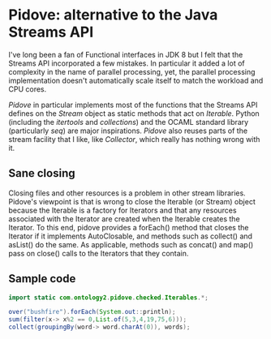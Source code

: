 # Pidove: alternative to the Java Streams API

I've long been a fan of Functional interfaces in JDK 8 but I felt that the Streams API incorporated a
few mistakes.  In particular it added a lot of complexity in the name of parallel processing, yet, the parallel
processing implementation doesn't automatically scale itself to match the workload and CPU cores.

*Pidove* in particular implements most of the functions that the Streams API defines on the
*Stream* object as static methods that act on *Iterable*.  Python (including the *itertools* and *collections*) and
the OCAML standard library (particularly *seq*) are major inspirations.  *Pidove* also reuses parts of the stream
facility that I like,  like *Collector*,  which really has nothing wrong with it.

## Sane closing

Closing files and other resources is a problem in other stream libraries.  Pidove's viewpoint
is that is wrong to close the Iterable (or Stream) object because the Iterable is a factory for
Iterators and that any resources associated with the Iterator are created when the Iterable
creates the Iterator.  To this end, pidove provides a forEach() method that closes the
Iterator if it implements AutoClosable,  and methods such as collect() and asList() do the same.
As applicable,  methods such as concat() and map() pass on close() calls to the Iterators
that they contain.

## Sample code

```java
import static com.ontology2.pidove.checked.Iterables.*;

over("bushfire").forEach(System.out::println);
sum(filter(x-> x%2 == 0,List.of(5,3,4,19,75,6)));
collect(groupingBy(word-> word.charAt(0)), words);
```

